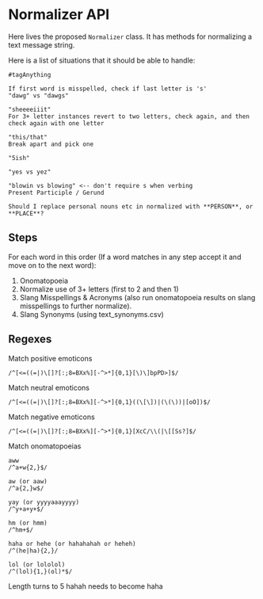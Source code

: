# Normalizer API

Here lives the proposed `Normalizer` class. It has methods for normalizing a text message string.

Here is a list of situations that it should be able to handle:



	#tagAnything

	If first word is misspelled, check if last letter is 's' 
	"dawg" vs "dawgs"
	
	"sheeeeiiit"
	For 3+ letter instances revert to two letters, check again, and then check again with one letter
	
	"this/that" 
	Break apart and pick one
	
	"5ish"
	
	"yes vs yez"
	
	"blowin vs blowing" <-- don't require s when verbing
	Present Participle / Gerund
	
	Should I replace personal nouns etc in normalized with **PERSON**, or **PLACE**?


## Steps

For each word in this order (If a word matches in any step accept it and move on to the next word):

1. Onomatopoeia
2. Normalize use of 3+ letters (first to 2 and then 1)
3. Slang Misspellings & Acronyms (also run onomatopoeia results on slang misspellings to further normalize).
4. Slang Synonyms (using text_synonyms.csv)


## Regexes


Match positive emoticons

	/^[<=((=|)\[]?[:;8=BXx%][-^>*]{0,1}[\)\]bpPD>]$/

Match neutral emoticons
	
	/^[<=((=|)\[]?[:;8=BXx%][-^>*]{0,1}((\[\])|(\(\))|[oO])$/
	
Match negative emoticons
	
	/^[<=((=|)\[]?[:;8=BXx%][-^>*]{0,1}[XcC/\\(|\[[Ss?]$/
	
Match onomatopoeias

	aww
	/^a+w{2,}$/
	
	aw (or aaw)
	/^a{2,}w$/
	
	yay (or yyyyaaayyyy)
	/^y+a+y+$/
	
	hm (or hmm)
	/^hm+$/
	
	haha or hehe (or hahahahah or heheh)
	/^(he|ha){2,}/
	
	lol (or lololol)
	/^(lol){1,}(ol)*$/
	
Length turns to 5
hahah needs to become haha
	